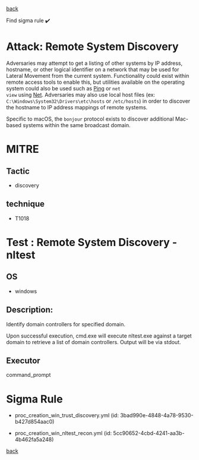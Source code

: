 
[back](../index.md)

Find sigma rule :heavy_check_mark: 

# Attack: Remote System Discovery 

Adversaries may attempt to get a listing of other systems by IP address, hostname, or other logical identifier on a network that may be used for Lateral Movement from the current system. Functionality could exist within remote access tools to enable this, but utilities available on the operating system could also be used such as  [Ping](https://attack.mitre.org/software/S0097) or <code>net view</code> using [Net](https://attack.mitre.org/software/S0039). Adversaries may also use local host files (ex: <code>C:\Windows\System32\Drivers\etc\hosts</code> or <code>/etc/hosts</code>) in order to discover the hostname to IP address mappings of remote systems. 

Specific to macOS, the <code>bonjour</code> protocol exists to discover additional Mac-based systems within the same broadcast domain.

# MITRE
## Tactic
  - discovery


## technique
  - T1018


# Test : Remote System Discovery - nltest
## OS
  - windows


## Description:
Identify domain controllers for specified domain.

Upon successful execution, cmd.exe will execute nltest.exe against a target domain to retrieve a list of domain controllers. Output will be via stdout.


## Executor
command_prompt

# Sigma Rule
 - proc_creation_win_trust_discovery.yml (id: 3bad990e-4848-4a78-9530-b427d854aac0)

 - proc_creation_win_nltest_recon.yml (id: 5cc90652-4cbd-4241-aa3b-4b462fa5a248)



[back](../index.md)
